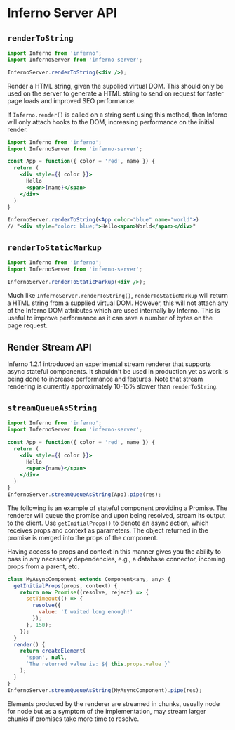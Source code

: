 # Inferno Server API

## `renderToString`

```jsx
import Inferno from 'inferno';
import InfernoServer from 'inferno-server';

InfernoServer.renderToString(<div />);
```

Render a HTML string, given the supplied virtual DOM. This should only be used on the server to generate a HTML string to send on request for faster page loads and improved SEO performance.

If `Inferno.render()` is called on a string sent using this method, then Inferno will only attach hooks to the DOM, increasing performance on the initial render.

```jsx
import Inferno from 'inferno';
import InfernoServer from 'inferno-server';

const App = function({ color = 'red', name }) {
  return (
    <div style={{ color }}>
      Hello
      <span>{name}</span>
    </div>
  )
}

InfernoServer.renderToString(<App color="blue" name="world">)
// "<div style="color: blue;">Hello<span>World</span></div>"
```

## `renderToStaticMarkup`

```jsx
import Inferno from 'inferno';
import InfernoServer from 'inferno-server';

InfernoServer.renderToStaticMarkup(<div />);
```

Much like `InfernoServer.renderToString()`, `renderToStaticMarkup` will return a HTML string from a supplied virtual DOM. However, this will not attach any of the Inferno DOM attributes which are used internally by Inferno. This is useful to improve performance as it can save a number of bytes on the page request.

## Render Stream API

Inferno 1.2.1 introduced an experimental stream renderer that supports async stateful components. It shouldn't be used in production yet as work is being done to increase performance and features. Note that stream rendering is currently approximately 10-15% slower than `renderToString`.

## `streamQueueAsString`

```jsx
import Inferno from 'inferno';
import InfernoServer from 'inferno-server';

const App = function({ color = 'red', name }) {
  return (
    <div style={{ color }}>
      Hello
      <span>{name}</span>
    </div>
  )
}
InfernoServer.streamQueueAsString(App).pipe(res);
```

The following is an example of stateful component providing a Promise. The renderer will queue the promise and upon being resolved, stream its output to the client. Use `getInitialProps()` to denote an async action, which receives props and context as parameters. The object returned in the promise is merged into the props of the component.

Having access to props and context in this manner gives you the ability to pass in any necessary dependencies, e.g., a database connector, incoming props from a parent, etc.

```jsx
class MyAsyncComponent extends Component<any, any> {
  getInitialProps(props, context) {
    return new Promise((resolve, reject) => {
      setTimeout(() => {
        resolve({
          value: 'I waited long enough!'
        });
      }, 150);
    });
  }
  render() {
    return createElement(
      'span', null,
      `The returned value is: ${ this.props.value }`
    );
  }
}
InfernoServer.streamQueueAsString(MyAsyncComponent).pipe(res);
```

Elements produced by the renderer are streamed in chunks, usually node for node but as a symptom of the implementation, may stream larger chunks if promises take more time to resolve.
